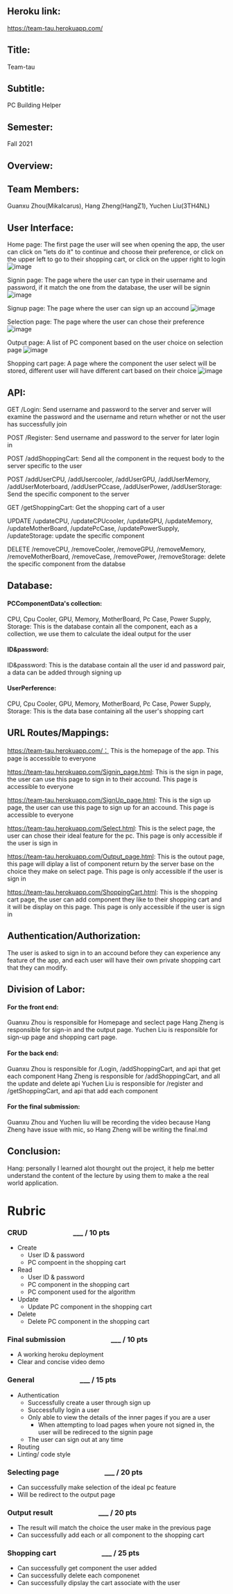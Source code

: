 ## Heroku link:
https://team-tau.herokuapp.com/

## Title:
Team-tau

## Subtitle:
PC Building Helper

## Semester:
Fall 2021

## Overview:


## Team Members:
Guanxu Zhou(MikaIcarus), Hang Zheng(HangZ1), Yuchen Liu(3TH4NL)

## User Interface:
Home page: The first page the user will see when opening the app, the user can click on "lets do it" to continue and choose their preference, or click on the upper left to go to their shopping cart, or click on the upper right to login
![image](https://user-images.githubusercontent.com/89880421/145690683-90c3f059-7d71-430d-8efd-2cd794820f5e.png)

Signin page: The page where the user can type in their username and password, if it match the one from the database, the user will be signin
![image](https://user-images.githubusercontent.com/89880421/145690745-6e263197-88dc-4732-9436-e1ebecd920cd.png)

Signup page: The page where the user can sign up an accound
![image](https://user-images.githubusercontent.com/89880421/145690760-9e2f74b8-bfac-4d35-b2b1-8494f2943b0c.png)

Selection page: The page where the user can chose their preference
![image](https://user-images.githubusercontent.com/89880421/145690782-8fac34e7-e003-41ba-8630-b12f0fb80a60.png)

Output page: A list of PC component based on the user choice on selection page 
![image](https://user-images.githubusercontent.com/89880421/145691495-0eb0f962-a618-46d3-9ec0-63db3b2839a2.png)

Shopping cart page: A page where the component the user select will be stored, different user will have different cart based on their choice
![image](https://user-images.githubusercontent.com/89880421/145691628-22f092a5-afd6-4b18-ae3a-966e5bf216a1.png)

## API:
GET /Login: Send username and password to the server and server will examine the password and the username and return whether or not the user has successfully join

POST /Register: Send username and password to the server for later login in

POST /addShoppingCart: Send all the component in the request body to the server specific to the user

POST /addUserCPU, /addUsercooler, /addUserGPU, /addUserMemory, /addUserMoterboard, /addUserPCcase, /addUserPower, /addUserStorage: Send the specific component to the server

GET /getShoppingCart: Get the shopping cart of a user

UPDATE /updateCPU, /updateCPUcooler, /updateGPU, /updateMemory, /updateMotherBoard, /updatePcCase, /updatePowerSupply, /updateStorage: update the specific component

DELETE /removeCPU, /removeCooler, /removeGPU, /removeMemory, /removeMotherBoard, /removeCase, /removePower, /removeStorage: delete the specific component from the databse

## Database: 
#### PCComponentData's collection:
CPU, Cpu Cooler, GPU, Memory, MotherBoard, Pc Case, Power Supply, Storage: This is the database contain all the component, each as a collection, we use them to calculate the ideal output for the user

#### ID&password:
ID&password: This is the database contain all the user id and password pair, a data can be added through signing up

#### UserPerference:
CPU, Cpu Cooler, GPU, Memory, MotherBoard, Pc Case, Power Supply, Storage: This is the data base containing all the user's shopping cart

## URL Routes/Mappings:
https://team-tau.herokuapp.com/： This is the homepage of the app. This page is accessible to everyone

https://team-tau.herokuapp.com/Signin_page.html: This is the sign in page, the user can use this page to sign in to their accound. This page is accessible to everyone

https://team-tau.herokuapp.com/SignUp_page.html: This is the sign up page, the user can use this page to sign up for an accound. This page is accessible to everyone

https://team-tau.herokuapp.com/Select.html: This is the select page, the user can chose their ideal feature for the pc. This page is only accessible if the user is sign in

https://team-tau.herokuapp.com/Output_page.html: This is the outout page, this page will diplay a list of component return by the server base on the choice they make on select page. This page is only accessible if the user is sign in

https://team-tau.herokuapp.com/ShoppingCart.html: This is the shopping cart page, the user can add component they like to their shopping cart and it will be display on this page. This page is only accessible if the user is sign in 


## Authentication/Authorization:
The user is asked to sign in to an accound before they can experience any feature of the app, and each user will have their own private shopping cart that they can modify.

## Division of Labor: 
#### For the front end: 
Guanxu Zhou is responsible for Homepage and seclect page 
Hang Zheng is responsible for sign-in and the output page. 
Yuchen Liu is responsible for sign-up page and shopping cart page.

#### For the back end: 
Guanxu Zhou is responsible for  /Login, /addShoppingCart, and api that get each component
Hang Zheng is responsible for /addShoppingCart, and all the update and delete api
Yuchen Liu is responsible for /register and /getShoppingCart, and api that add each component

#### For the final submission:
Guanxu Zhou and Yuchen liu will be recording the video because Hang Zheng have issue with mic, so Hang Zheng will be writing the final.md

## Conclusion:
Hang: personally I learned alot thourght out the project, it help me better understand the content of the lecture by using them to make a the real world application.


# Rubric 

### CRUD &emsp; &emsp; &emsp; &emsp; &emsp; ___ / 10 pts
- Create 
  - User ID & password
  - PC compoent in the shopping cart
- Read
  - User ID & password
  - PC component in the shopping cart
  - PC component used for the algorithm
- Update
  - Update PC component in the shopping cart
- Delete
  - Delete PC component in the shopping cart

### Final submission &emsp; &emsp; &emsp; &emsp; &emsp; ___ / 10 pts
- A working heroku deployment 
- Clear and concise video demo

### General &emsp; &emsp; &emsp; &emsp; &emsp; ___ / 15 pts
- Authentication
  - Successfully create a user through sign up
  - Successfully login a user
  - Only able to view the details of the inner pages if you are a user
    - When attempting to load pages when youre not signed in, the user will be redireced to the signin page
  - The user can sign out at any time
- Routing
- Linting/ code style

### Selecting page &emsp; &emsp; &emsp; &emsp; &emsp; ___ / 20 pts
- Can successfully make selection of the ideal pc feature
- Will be redirect to the output page

### Output result &emsp; &emsp; &emsp; &emsp; &emsp; ___ / 20 pts
- The result will match the choice the user make in the previous page
- Can successfully add each or all component to the shopping cart

### Shopping cart &emsp; &emsp; &emsp; &emsp; &emsp; ___ / 25 pts
- Can successfully get component the user added
- Can successfully delete each componenet
- Can successfully dipslay the cart associate with the user
